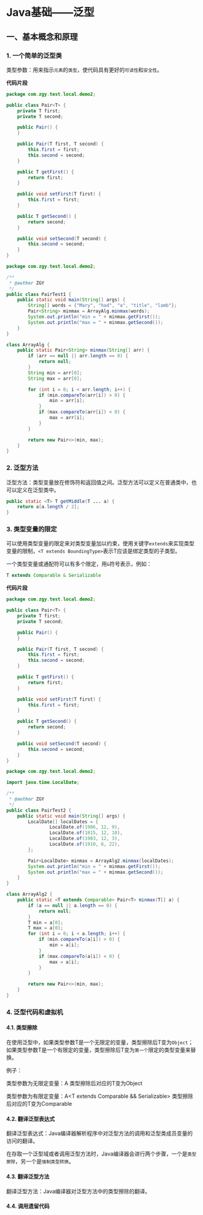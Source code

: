 # Java基础——泛型

## 一、基本概念和原理

### 1. 一个简单的泛型类

类型参数：用来指示`元素`的`类型`，使代码具有更好的`可读性`和`安全性`。

**代码片段**

```java
package com.zgy.test.local.demo2;

public class Pair<T> {
    private T first;
    private T second;

    public Pair() {
    }

    public Pair(T first, T second) {
        this.first = first;
        this.second = second;
    }

    public T getFirst() {
        return first;
    }

    public void setFirst(T first) {
        this.first = first;
    }

    public T getSecond() {
        return second;
    }

    public void setSecond(T second) {
        this.second = second;
    }
}
```



```java
package com.zgy.test.local.demo2;

/**
 * @author ZGY
 */
public class PairTest1 {
    public static void main(String[] args) {
        String[] words = {"Mary", "had", "a", "title", "lamb"};
        Pair<String> minmax = ArrayAlg.minmax(words);
        System.out.println("min = " + minmax.getFirst());
        System.out.println("max = " + minmax.getSecond());
    }
}

class ArrayAlg {
    public static Pair<String> minmax(String[] arr) {
        if (arr == null || arr.length == 0) {
            return null;
        }
        String min = arr[0];
        String max = arr[0];

        for (int i = 0; i < arr.length; i++) {
            if (min.compareTo(arr[i]) > 0) {
                min = arr[i];
            }
            if (max.compareTo(arr[i]) < 0) {
                max = arr[i];
            }
        }

        return new Pair<>(min, max);
    }
}
```



### 2. 泛型方法

泛型方法：类型变量放在修饰符和返回值之间。泛型方法可以定义在普通类中，也可以定义在泛型类中。

```java
public static <T> T getMiddle(T ... a) {
    return a[a.length / 2];
}
```



### 3. 类型变量的限定

可以使用类型变量的限定来对类型变量加以约束，使用关键字`extends`来实现类型变量的限制，`<T extends BoundingType>`表示T应该是绑定类型的子类型。

一个类型变量或通配符可以有多个限定，用`&`符号表示，例如：

```java
T extends Comparable & Serializable
```

**代码片段**

```java
package com.zgy.test.local.demo2;

public class Pair<T> {
    private T first;
    private T second;

    public Pair() {
    }

    public Pair(T first, T second) {
        this.first = first;
        this.second = second;
    }

    public T getFirst() {
        return first;
    }

    public void setFirst(T first) {
        this.first = first;
    }

    public T getSecond() {
        return second;
    }

    public void setSecond(T second) {
        this.second = second;
    }
}

```



```java
package com.zgy.test.local.demo2;

import java.time.LocalDate;

/**
 * @author ZGY
 */
public class PairTest2 {
    public static void main(String[] args) {
        LocalDate[] localDates = {
                LocalDate.of(1906, 12, 9),
                LocalDate.of(1815, 12, 10),
                LocalDate.of(1903, 12, 3),
                LocalDate.of(1910, 6, 22),
        };

        Pair<LocalDate> minmax = ArrayAlg2.minmax(localDates);
        System.out.println("min = " + minmax.getFirst());
        System.out.println("max = " + minmax.getSecond());
    }
}

class ArrayAlg2 {
    public static <T extends Comparable> Pair<T> minmax(T[] a) {
        if (a == null || a.length == 0) {
            return null;
        }
        T min = a[0];
        T max = a[0];
        for (int i = 0; i < a.length; i++) {
            if (min.compareTo(a[i]) > 0) {
                min = a[i];
            }
            if (max.compareTo(a[i]) < 0) {
                max = a[i];
            }
        }

        return new Pair<>(min, max);
    }
}
```



### 4. 泛型代码和虚拟机

#### 4.1. 类型擦除

在使用泛型中，如果类型参数T是一个无限定的变量，类型擦除后T变为`Object`；如果类型参数T是一个有限定的变量，类型擦除后T变为`第一个`限定的类型变量来替换。

例子：

类型参数为无限定变量：A<T>  类型擦除后对应的T变为Object

类型参数为有限定变量：A<T extends Comparable && Serializable>  类型擦除后对应的T变为Comparable

#### 4.2. 翻译泛型表达式

翻译泛型表达式：Java编译器解析程序中对泛型方法的调用和泛型类成员变量的访问的翻译。

在存取一个泛型域或者调用泛型方法时，Java编译器会进行两个步骤，一个是`类型擦除`，另一个是`强制类型转换`。

#### 4.3. 翻译泛型方法

翻译泛型方法：Java编译器对泛型方法中的类型擦除的翻译。

#### 4.4. 调用遗留代码

